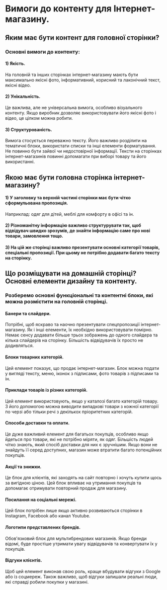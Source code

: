 #  Вимоги до контенту для Інтернет-магазину.

## Яким має бути контент для головної сторінки?

### Основні вимоги до контенту:

#### 1) Якість. 
На головній та інших сторінках інтернет-магазину мають бути максимально якісні фото, інформативний, корисний та лаконічний текст, якісні відео.

#### 2) Унікальність.
Це важлива, але не універсальна вимога, особливо візуального контенту. Якщо виробник дозволяє використовувати його якісні фото і відео, це цілком можна робити.

#### 3) Структурованість. 
Вимога стосується переважно тексту. Його важливо розділити на тематичні блоки, використати списки та інші елементи форматування. Не повинно бути зайвої чи недостовірної інформації. Тексти на сторінках інтернет-магазинів повинні допомагати при виборі товару та його використанні.

## Якою має бути головна сторінка інтернет-магазину?

#### 1) У заголовку та верхній частині сторінки має бути чітко сформульована пропозиція. 
Наприклад: одяг для дітей, меблі для комфорту в офісі та ін.
#### 2) Різноманітну інформацію важливо структурувати так, щоб відвідувач швидко зрозумів, де знайти інформацію саме про нові товари, замовлення тощо.
#### 3) На цій же сторінці важливо презентувати основні категорії товарів, спеціальні пропозиції. При цьому не потрібно додавати багато тексту на сторінку.

## Що розміщувати на домашній сторінці? Основні елементи дизайну та контенту.

### Розберемо основні функціональні та контентні блоки, які можна розмістити на головній сторінці.

#### Банери та слайдери. 
Потрібні, щоб яскраво та наочно презентувати спецпропозиції інтернет-магазину. Як і інші елементи, їх необхідно використовувати помірно. Немає сенсу додавати більше трьох зображень до одного слайдера та кілька слайдерів на сторінку. Більшість відвідувачів їх просто не додивляться.

#### Блоки товарних категорій.
Цей елемент показує, що продає інтернет-магазин. Блок можна подати у вигляді тексту, меню, іконок з підписами, фото товарів з підписами та ін.

#### Приклади товарів із різних категорій.
Цей елемент використовують, якщо у каталозі багато категорій товару. З його допомогою можна виводити випадкові товари з кожної категорії по черзі або тільки речі з декількох пріоритетних категорій.

#### Способи доставки та оплати. 
Це дуже важливий елемент для багатьох покупців, особливо якщо йдеться про товари, які не потрібно міряти, як одяг. Більшість людей чітко знають, який спосіб доставки для них є зручнішим. Якщо вони не знайдуть її серед доступних, магазин може втратити багато потенційних покупців.

#### Акції та знижки.
Це блок для клієнтів, які заходять на сайт повторно і хочуть купити щось за вигідною ціною. Цей блок впливає на утримання покупців та допомагає отримувати повторний продаж для магазину.

#### Посилання на соціальні мережі. 
Цей блок потрібен лише якщо активно розвиваються сторінки в Instagram, Facebook або канал Youtube.

#### Логотипи представлених брендів. 
Обов'язковий блок для мультибрендових магазинів. Якщо бренди відомі, буде простіше утримати увагу відвідувачів та конвертувати їх у покупців.

#### Відгуки клієнтів.
Щоб цей елемент виконав свою роль, краще вбудувати відгуки з Google або із соцмереж. Також важливо, щоб відгуки залишали реальні люди, які справді робили покупки у магазині.
